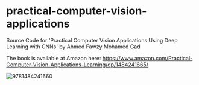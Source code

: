# practical-computer-vision-applications
Source Code for 'Practical Computer Vision Applications Using Deep Learning with CNNs' by Ahmed Fawzy Mohamed Gad

The book is available at Amazon here: https://www.amazon.com/Practical-Computer-Vision-Applications-Learning/dp/1484241665/

![9781484241660](https://user-images.githubusercontent.com/16560492/59639499-bd91a100-915b-11e9-84c8-eb0a7acfd20d.jpg)
